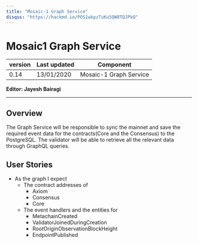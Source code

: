 ```yaml
---
title: "Mosaic-1 Graph Service"
disqus: "https://hackmd.io/POS1wkpzTuKu5QW8TQJPkQ"
---
```


# Mosaic1 Graph Service

| version | Last updated | Component              |
| ------- | ------------ | ---------------------- |
| 0.14    | 13/01/2020   | Mosaic-1 Graph Service |

**Editor: Jayesh Bairagi**

---

## Overview

The Graph Service will be responsible to sync the mainnet and save the required event data for the contracts(Core and the Consensus) to the PostgreSQL. The validator will be able to retrieve all the relevant data through GraphQL queries.

## User Stories

- As the graph I expect
  - The contract addresses of
    - Axiom
    - Consensus
    - Core
  - The event handlers and the entities for
    - MetachainCreated
    - ValidatorJoinedDuringCreation
    - RootOriginObservationBlockHeight
    - EndpointPublished
